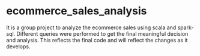 # ecommerce_sales_analysis
It is a group project to analyze the ecommerce sales using scala and spark-sql. 
Different queries were performed to get the final meaningful decision and analysis.
This reflects the final code and will reflect the changes as it develops.
